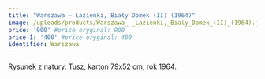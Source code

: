 ```yaml
---
title: "Warszawa – Łazienki, Biały Domek (II) (1964)"
image: /uploads/products/Warszawa_–_Lazienki,_Bialy_Domek_(II)_(1964).jpg
price: '900' #price oryginal: 900
price-1: '400' #price oryginal: 400
identifier: Warszawa
---
```


Rysunek z natury. Tusz, karton 79x52 cm, rok 1964.